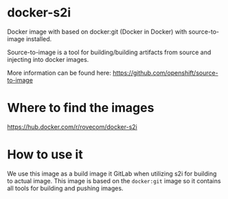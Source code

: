 # docker-s2i

Docker image with based on docker:git (Docker in Docker) with source-to-image installed.

Source-to-image is a tool for building/building artifacts from source and injecting into docker images.

More information can be found here: https://github.com/openshift/source-to-image

# Where to find the images

https://hub.docker.com/r/rovecom/docker-s2i

# How to use it

We use this image as a build image it GitLab when utilizing s2i for building to actual image. This image is based on the `docker:git` image so it contains all tools for building and pushing images. 